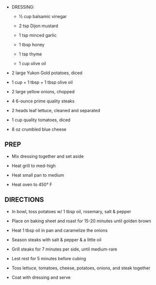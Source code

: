- DRESSING:

    - ½ cup balsamic vinegar

    - 2 tsp Dijon mustard

    - 1 tsp minced garlic

    - 1 tbsp honey

    - 1 tsp thyme

    - 1 cup olive oil

- 2 large Yukon Gold potatoes, diced

- 1 cup + 1 tbsp + 1 tbsp olive oil

- 2 large yellow onions, chopped

- 4 6-ounce prime quality steaks

- 2 heads leaf lettuce, cleaned and separated

- 1 cup quality tomatoes, diced

- 8 oz crumbled blue cheese

## PREP

- Mix dressing together and set aside

- Heat grill to med-high

- Heat small pan to medium

- Heat oven to 450° F

## DIRECTIONS

- In bowl, toss potatoes w/ 1 tbsp oil, rosemary, salt & pepper

- Place on baking sheet and roast for 15-20 minutes until golden brown

- Heat 1 tbsp oil in pan and caramelize the onions

- Season steaks with salt & pepper & a little oil

- Grill steaks for 7 minutes per side, until medium-rare

- Lest rest for 5 minutes before cubing

- Toss lettuce, tomatoes, cheese, potatoes, onions, and steak together

- Coat with dressing and serve
